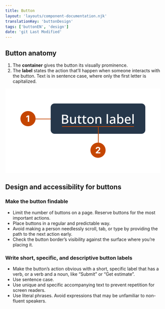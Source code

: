 ```yaml
---
title: Button
layout: 'layouts/component-documentation.njk'
translationKey: 'buttonDesign'
tags: ['buttonEN', 'design']
date: 'git Last Modified'
---
```


## Button anatomy

<ol class="anatomy-list">
  <li>The <strong>container</strong> gives the button its visually prominence.</li>
  <li>The <strong>label</strong> states the action that’ll happen when someone interacts with the button. Text is in sentence case, where only the first letter is capitalized.</li>
</ol>

<img class="b-sm b-default p-300" src="/images/en/components/anatomy/gcds-button-anatomy.svg" alt="Button anatomy: A label reads “Button label” surrounded by a blue container." />

## Design and accessibility for buttons

### Make the button findable

- Limit the number of buttons on a page. Reserve buttons for the most important actions.
- Place buttons in a regular and predictable way.
- Avoid making a person needlessly scroll, tab, or type by providing the path to the next action early.
- Check the button border’s visibility against the surface where you’re placing it.

### Write short, specific, and descriptive button labels

- Make the button’s action obvious with a short, specific label that has a verb, or a verb and a noun, like “Submit” or “Get estimate”.
- Use sentence case.
- Use unique and specific accompanying text to prevent repetition for screen readers.
- Use literal phrases. Avoid expressions that may be unfamiliar to non-fluent speakers.
